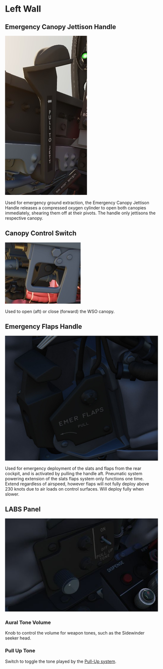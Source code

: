 # Left Wall

## Emergency Canopy Jettison Handle

![CanJet](../../../img/wso_canopy_jettison.jpg)

Used for emergency ground extraction, the Emergency Canopy Jettison Handle
releases a compressed oxygen cylinder to open both canopies immediately,
shearing them off at their pivots. The handle only jettisons the respective canopy.

## Canopy Control Switch

![Canopy Control Switch](../../../img/wso_canopy_handle.jpg)

Used to open (aft) or close (forward) the WSO canopy.

## Emergency Flaps Handle

![wso_emergency_flaps_handle](../../../img/wso_emergency_flaps_handle.jpg)

Used for emergency deployment of the slats and flaps from the rear cockpit, and
is activated by pulling the handle aft. Pneumatic system powering extension of
the slats flaps system only functions one time. Extend regardless of airspeed,
however flaps will not fully deploy above 230 knots due to air loads on control
surfaces. Will deploy fully when slower.

## LABS Panel

![wso_labs_panel](../../../img/wso_labs_panel.jpg)

### Aural Tone Volume

Knob to control the volume for weapon tones, such as the Sidewinder seeker head.

### Pull Up Tone

Switch to toggle the tone played by
the [Pull-Up system](../../../systems/weapon_systems/arbcs.md#arbcs-indicators).
